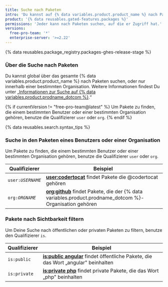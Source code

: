 ```yaml
---
title: Suche nach Paketen
intro: 'Du kannst auf {% data variables.product.product_name %} nach Paketen suchen und die Suchresultate mit Qualifizierern einschränken.'
product: '{% data reusables.gated-features.packages %}'
permissions: 'Jeder kann nach Paketen suchen, auf die er Zugriff hat.'
versions:
  free-pro-team: '*'
  enterprise-server: '>=2.22'
---
```


{% data reusables.package_registry.packages-ghes-release-stage %}

### Über die Suche nach Paketen

Du kannst global über das gesamte {% data variables.product.product_name %} nach Paketen suchen, oder nur innerhalb einer bestimmten Organisation. Weitere Informationen findest Du unter „[Informationen zur Suche auf {% data variables.product.prodname_dotcom %}](/articles/about-searching-on-github).“

{% if currentVersion != "free-pro-team@latest" %}
Um Pakete zu finden, die einem bestimmten Benutzer oder einer bestimmten Organisation gehören, benutze die Qualifizierer `user` oder `org`.
{% endif %}

{% data reusables.search.syntax_tips %}

### Suche in den Paketen eines Benutzers oder einer Organisation

Um Pakete zu finden, die einem bestimmten Benutzer oder einer bestimmten Organisation gehören, benutze die Qualifizierer `user` oder `org`.

| Qualifizierer             | Beispiel                                                                                                                                                                       |
| ------------------------- | ------------------------------------------------------------------------------------------------------------------------------------------------------------------------------ |
| <code>user:<em>USERNAME</em></code> | [**user:codertocat**](https://github.com/search?q=user%3Acodertocat&type=RegistryPackages) findet Pakete die @codertocat gehören                                               |
| <code>org:<em>ORGNAME</em></code> | [**org:github**](https://github.com/search?q=org%3Agithub&type=RegistryPackages) findet Pakete, die der {% data variables.product.prodname_dotcom %}-Organisation gehören |

### Pakete nach Sichtbarkeit filtern

Um Deine Suche nach öffentlichen oder privaten Paketen zu filtern, benutze den Qualifizierer `is`.

| Qualifizierer | Beispiel                                                                                                                                                    |
| ------------- | ----------------------------------------------------------------------------------------------------------------------------------------------------------- |
| `is:public`   | [**is:public angular**](https://github.com/search?q=is%3Apublic+angular&type=RegistryPackages) findet öffentliche Pakete, die das Wort „angular" beinhalten |
| `is:private`  | [**is:private php**](https://github.com/search?q=is%3Aprivate+php&type=RegistryPackages) findet private Pakete, die das Wort „php" beinhalten               |
